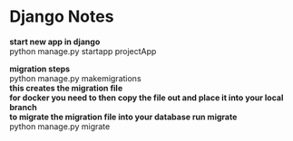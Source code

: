 # Django Notes

**start new app in django**  
python manage.py startapp projectApp

**migration steps**  
python manage.py makemigrations  
**this creates the migration file**  
**for docker you need to then copy the file out and place it into your local branch**  
**to migrate the migration file into your database run migrate**  
python manage.py migrate  


